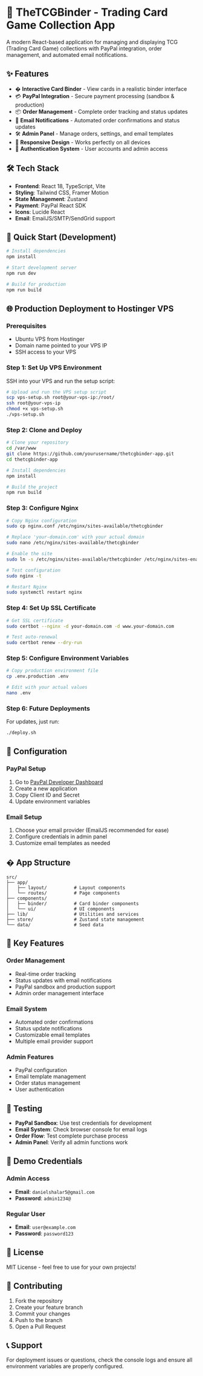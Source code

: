 # 🎴 TheTCGBinder - Trading Card Game Collection App

A modern React-based application for managing and displaying TCG (Trading Card Game) collections with PayPal integration, order management, and automated email notifications.

## ✨ Features

- � **Interactive Card Binder** - View cards in a realistic binder interface
- 💳 **PayPal Integration** - Secure payment processing (sandbox & production)
- 📦 **Order Management** - Complete order tracking and status updates
- 📧 **Email Notifications** - Automated order confirmations and status updates
- 🛠️ **Admin Panel** - Manage orders, settings, and email templates
- 📱 **Responsive Design** - Works perfectly on all devices
- 🔐 **Authentication System** - User accounts and admin access

## 🛠️ Tech Stack

- **Frontend**: React 18, TypeScript, Vite
- **Styling**: Tailwind CSS, Framer Motion
- **State Management**: Zustand
- **Payment**: PayPal React SDK
- **Icons**: Lucide React
- **Email**: EmailJS/SMTP/SendGrid support

## 🚀 Quick Start (Development)

```bash
# Install dependencies
npm install

# Start development server
npm run dev

# Build for production
npm run build
```

## 🌐 Production Deployment to Hostinger VPS

### Prerequisites
- Ubuntu VPS from Hostinger
- Domain name pointed to your VPS IP
- SSH access to your VPS

### Step 1: Set Up VPS Environment

SSH into your VPS and run the setup script:

```bash
# Upload and run the VPS setup script
scp vps-setup.sh root@your-vps-ip:/root/
ssh root@your-vps-ip
chmod +x vps-setup.sh
./vps-setup.sh
```

### Step 2: Clone and Deploy

```bash
# Clone your repository
cd /var/www
git clone https://github.com/yourusername/thetcgbinder-app.git
cd thetcgbinder-app

# Install dependencies
npm install

# Build the project
npm run build
```

### Step 3: Configure Nginx

```bash
# Copy Nginx configuration
sudo cp nginx.conf /etc/nginx/sites-available/thetcgbinder

# Replace 'your-domain.com' with your actual domain
sudo nano /etc/nginx/sites-available/thetcgbinder

# Enable the site
sudo ln -s /etc/nginx/sites-available/thetcgbinder /etc/nginx/sites-enabled/

# Test configuration
sudo nginx -t

# Restart Nginx
sudo systemctl restart nginx
```

### Step 4: Set Up SSL Certificate

```bash
# Get SSL certificate
sudo certbot --nginx -d your-domain.com -d www.your-domain.com

# Test auto-renewal
sudo certbot renew --dry-run
```

### Step 5: Configure Environment Variables

```bash
# Copy production environment file
cp .env.production .env

# Edit with your actual values
nano .env
```

### Step 6: Future Deployments

For updates, just run:

```bash
./deploy.sh
```

## 🔧 Configuration

### PayPal Setup
1. Go to [PayPal Developer Dashboard](https://developer.paypal.com)
2. Create a new application
3. Copy Client ID and Secret
4. Update environment variables

### Email Setup
1. Choose your email provider (EmailJS recommended for ease)
2. Configure credentials in admin panel
3. Customize email templates as needed

## � App Structure

```
src/
├── app/
│   ├── layout/          # Layout components
│   └── routes/          # Page components
├── components/
│   ├── binder/          # Card binder components
│   └── ui/              # UI components
├── lib/                 # Utilities and services
├── store/               # Zustand state management
└── data/                # Seed data
```

## 🎯 Key Features

### Order Management
- Real-time order tracking
- Status updates with email notifications
- PayPal sandbox and production support
- Admin order management interface

### Email System
- Automated order confirmations
- Status update notifications
- Customizable email templates
- Multiple email provider support

### Admin Features
- PayPal configuration
- Email template management
- Order status management
- User authentication

## 🧪 Testing

- **PayPal Sandbox**: Use test credentials for development
- **Email System**: Check browser console for email logs
- **Order Flow**: Test complete purchase process
- **Admin Panel**: Verify all admin functions work

## 🎯 Demo Credentials

### Admin Access
- **Email**: `danielshalar5@gmail.com`
- **Password**: `admin1234@`

### Regular User
- **Email**: `user@example.com`
- **Password**: `password123`

## 📄 License

MIT License - feel free to use for your own projects!

## 🤝 Contributing

1. Fork the repository
2. Create your feature branch
3. Commit your changes
4. Push to the branch
5. Open a Pull Request

## 📞 Support

For deployment issues or questions, check the console logs and ensure all environment variables are properly configured.
